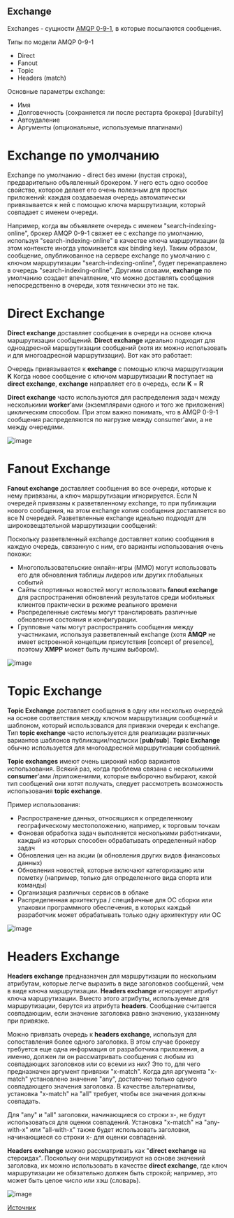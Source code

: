 ## Exchange

Exchanges - сущности [AMQP 0-9-1](init.md), в которые посылаются сообщения.

Типы по модели AMQP 0-9-1
* Direct
* Fanout
* Topic
* Headers (match)

Основные параметры exchange:
* Имя
* Долговечность (сохраняется ли после рестарта брокера) [durabilty]
* Автоудаление
* Аргументы (опциональные, используемые плагинами)

# Exchange по умолчанию

Exchange по умолчанию - direct без имени (пустая строка), предварительно объявленный брокером. У него есть одно особое свойство, которое делает его очень полезным для простых приложений: каждая создаваемая очередь автоматически привязывается к ней с помощью ключа маршрутизации, который совпадает с именем очереди.

Например, когда вы объявляете очередь с именем "search-indexing-online", брокер AMQP 0-9-1 свяжет ее с exchange по умолчанию, используя "search-indexing-online" в качестве ключа маршрутизации (в этом контексте иногда упоминается как binding key). Таким образом, сообщение, опубликованное на сервере exchange по умолчанию с ключом маршрутизации "search-indexing-online", будет перенаправлено в очередь "search-indexing-online". Другими словами, __exchange__ по умолчанию создает впечатление, что можно доставлять сообщения непосредственно в очереди, хотя технически это не так.

# Direct Exchange

__Direct exchange__ доставляет сообщения в очереди на основе ключа маршрутизации сообщений. __Direct exchange__ идеально подходит для одноадресной маршрутизации сообщений (хотя их можно использовать и для многоадресной маршрутизации). Вот как это работает:

Очередь привязывается к __exchange__ с помощью ключа маршрутизации __K__
Когда новое сообщение с ключом маршрутизации __R__ поступает на __direct exchange__, __exchange__ направляет его в очередь, если __K__ = __R__

__Direct exchange__ часто используются для распределения задач между несколькими __worker__'ами (экземплярами одного и того же приложения) циклическим способом. При этом важно понимать, что в AMQP 0-9-1 сообщения распределяются по нагрузке между consumer'ами, а не между очередями.

![image](assets/exchange-direct.png)

# Fanout Exchange

__Fanout exchange__ доставляет сообщения во все очереди, которые к нему привязаны, а ключ маршрутизации игнорируется. Если N очередей привязаны к разветвленному exchange, то при публикации нового сообщения, на этом exchange копия сообщения доставляется во все N очередей. Разветвленные exchange идеально подходят для широковещательной маршрутизации сообщений:

Поскольку разветвленный exchange доставляет копию сообщения в каждую очередь, связанную с ним, его варианты использования очень похожи:

* Многопользовательские онлайн-игры (MMO) могут использовать его для обновления таблицы лидеров или других глобальных событий
* Сайты спортивных новостей могут использовать __fanout exchange__ для распространения обновлений результатов среди мобильных клиентов практически в режиме реального времени
* Распределенные системы могут транслировать различные обновления состояния и конфигурации.
* Групповые чаты могут распространять сообщения между участниками, используя разветвленный exchange (хотя __AMQP__ не имеет встроенной концепции присутствия [concept of presence], поэтому __XMPP__ может быть лучшим выбором).

![image](assets/exchange-fanout.png)


# Topic Exchange

__Topic Exchange__ доставляет сообщения в одну или несколько очередей на основе соответствия между ключом маршрутизации сообщений и шаблоном, который использовался для привязки очереди к exchange. Тип __topic exchange__ часто используется для реализации различных вариантов шаблонов публикации/подписки [__pub/sub__]. __Topic Exchange__ обычно используется для многоадресной маршрутизации сообщений.

__Topic exchanges__ имеют очень широкий набор вариантов использования. Всякий раз, когда проблема связана с несколькими __consumer__'ами /приложениями, которые выборочно выбирают, какой тип сообщений они хотят получать, следует рассмотреть возможность использования __topic exchange__.

Пример использования:

* Распространение данных, относящихся к определенному географическому местоположению, например, к торговым точкам
* Фоновая обработка задач выполняется несколькими работниками, каждый из которых способен обрабатывать определенный набор задач
* Обновления цен на акции (и обновления других видов финансовых данных)
* Обновления новостей, которые включают категоризацию или пометку (например, только для определенного вида спорта или команды)
* Организация различных сервисов в облаке
* Распределенная архитектура / специфичные для ОС сборки или упаковки программного обеспечения, в которых каждый разработчик может обрабатывать только одну архитектуру или ОС

![image](assets/topic-exchange.jpg)

# Headers Exchange

__Headers exchange__ предназначен для маршрутизации по нескольким атрибутам, которые легче выразить в виде заголовков сообщений, чем в виде ключа маршрутизации. __Headers exchange__ игнорирует атрибут ключа маршрутизации. Вместо этого атрибуты, используемые для маршрутизации, берутся из атрибута __headers__. Сообщение считается совпадающим, если значение заголовка равно значению, указанному при привязке.

Можно привязать очередь к __headers exchange__, используя для сопоставления более одного заголовка. В этом случае брокеру требуется еще одна информация от разработчика приложения, а именно, должен ли он рассматривать сообщения с любым из совпадающих заголовков или со всеми из них? Это то, для чего предназначен аргумент привязки "x-match". Когда для аргумента "x-match" установлено значение "any", достаточно только одного совпадающего значения заголовка. В качестве альтернативы, установка "x-match" на "all" требует, чтобы все значения должны совпадать.

Для "any" и "all" заголовки, начинающиеся со строки x-, не будут использоваться для оценки совпадений. Установка "x-match" на "any-with-x" или "all-with-x" также будет использовать заголовки, начинающиеся со строки x- для оценки совпадений.

__Headers exchange__ можно рассматривать как "__direct exchange__ на стероидах". Поскольку они маршрутизируют на основе значений заголовка, их можно использовать в качестве __direct exchange__, где ключ маршрутизации не обязательно должен быть строкой; например, это может быть целое число или хэш (словарь).

![image](assets/headers.png)

[Источник](https://www.rabbitmq.com/tutorials/amqp-concepts.html)